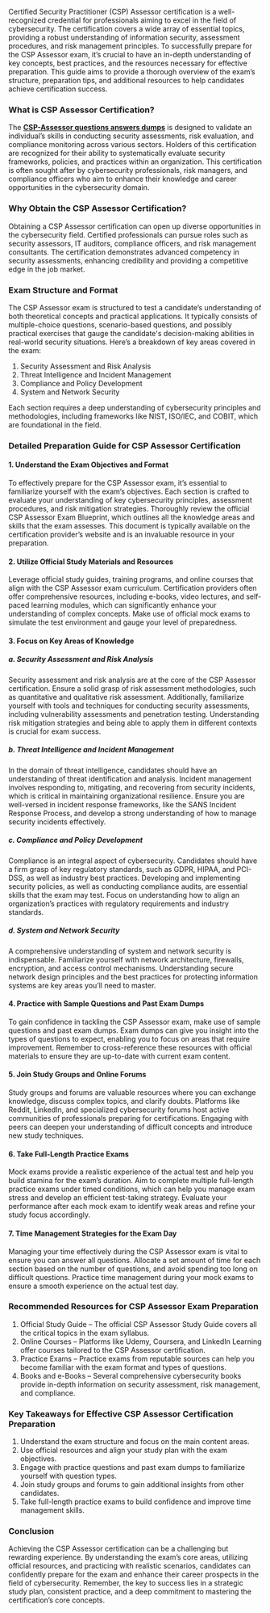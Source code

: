 <p>Certified Security Practitioner (CSP) Assessor certification is a well-recognized credential for professionals aiming to excel in the field of cybersecurity. The certification covers a wide array of essential topics, providing a robust understanding of information security, assessment procedures, and risk management principles. To successfully prepare for the CSP Assessor exam, it&rsquo;s crucial to have an in-depth understanding of key concepts, best practices, and the resources necessary for effective preparation. This guide aims to provide a thorough overview of the exam&rsquo;s structure, preparation tips, and additional resources to help candidates achieve certification success.</p>
<h3>What is CSP Assessor Certification?</h3>
<p>The <strong><a href="https://www.certstopics.com/swift-dumps/csp-assessor.html">CSP-Assessor questions answers dumps</a></strong>&nbsp;is designed to validate an individual&rsquo;s skills in conducting security assessments, risk evaluation, and compliance monitoring across various sectors. Holders of this certification are recognized for their ability to systematically evaluate security frameworks, policies, and practices within an organization. This certification is often sought after by cybersecurity professionals, risk managers, and compliance officers who aim to enhance their knowledge and career opportunities in the cybersecurity domain.</p>
<h3>Why Obtain the CSP Assessor Certification?</h3>
<p>Obtaining a CSP Assessor certification can open up diverse opportunities in the cybersecurity field. Certified professionals can pursue roles such as security assessors, IT auditors, compliance officers, and risk management consultants. The certification demonstrates advanced competency in security assessments, enhancing credibility and providing a competitive edge in the job market.</p>
<h3>Exam Structure and Format</h3>
<p>The CSP Assessor exam is structured to test a candidate&rsquo;s understanding of both theoretical concepts and practical applications. It typically consists of multiple-choice questions, scenario-based questions, and possibly practical exercises that gauge the candidate's decision-making abilities in real-world security situations. Here&rsquo;s a breakdown of key areas covered in the exam:</p>
<ol>
<li>Security Assessment and Risk Analysis</li>
<li>Threat Intelligence and Incident Management</li>
<li>Compliance and Policy Development</li>
<li>System and Network Security</li>
</ol>
<p>Each section requires a deep understanding of cybersecurity principles and methodologies, including frameworks like NIST, ISO/IEC, and COBIT, which are foundational in the field.</p>
<h3>Detailed Preparation Guide for CSP Assessor Certification</h3>
<h4>1. Understand the Exam Objectives and Format</h4>
<p>To effectively prepare for the CSP Assessor exam, it&rsquo;s essential to familiarize yourself with the exam&rsquo;s objectives. Each section is crafted to evaluate your understanding of key cybersecurity principles, assessment procedures, and risk mitigation strategies. Thoroughly review the official CSP Assessor Exam Blueprint, which outlines all the knowledge areas and skills that the exam assesses. This document is typically available on the certification provider&rsquo;s website and is an invaluable resource in your preparation.</p>
<h4>2. Utilize Official Study Materials and Resources</h4>
<p>Leverage official study guides, training programs, and online courses that align with the CSP Assessor exam curriculum. Certification providers often offer comprehensive resources, including e-books, video lectures, and self-paced learning modules, which can significantly enhance your understanding of complex concepts. Make use of official mock exams to simulate the test environment and gauge your level of preparedness.</p>
<h4>3. Focus on Key Areas of Knowledge</h4>
<h5>a. Security Assessment and Risk Analysis</h5>
<p>Security assessment and risk analysis are at the core of the CSP Assessor certification. Ensure a solid grasp of risk assessment methodologies, such as quantitative and qualitative risk assessment. Additionally, familiarize yourself with tools and techniques for conducting security assessments, including vulnerability assessments and penetration testing. Understanding risk mitigation strategies and being able to apply them in different contexts is crucial for exam success.</p>
<h5>b. Threat Intelligence and Incident Management</h5>
<p>In the domain of threat intelligence, candidates should have an understanding of threat identification and analysis. Incident management involves responding to, mitigating, and recovering from security incidents, which is critical in maintaining organizational resilience. Ensure you are well-versed in incident response frameworks, like the SANS Incident Response Process, and develop a strong understanding of how to manage security incidents effectively.</p>
<h5>c. Compliance and Policy Development</h5>
<p>Compliance is an integral aspect of cybersecurity. Candidates should have a firm grasp of key regulatory standards, such as GDPR, HIPAA, and PCI-DSS, as well as industry best practices. Developing and implementing security policies, as well as conducting compliance audits, are essential skills that the exam may test. Focus on understanding how to align an organization&rsquo;s practices with regulatory requirements and industry standards.</p>
<h5>d. System and Network Security</h5>
<p>A comprehensive understanding of system and network security is indispensable. Familiarize yourself with network architecture, firewalls, encryption, and access control mechanisms. Understanding secure network design principles and the best practices for protecting information systems are key areas you&rsquo;ll need to master.</p>
<h4>4. Practice with Sample Questions and Past Exam Dumps</h4>
<p>To gain confidence in tackling the CSP Assessor exam, make use of sample questions and past exam dumps. Exam dumps can give you insight into the types of questions to expect, enabling you to focus on areas that require improvement. Remember to cross-reference these resources with official materials to ensure they are up-to-date with current exam content.</p>
<h4>5. Join Study Groups and Online Forums</h4>
<p>Study groups and forums are valuable resources where you can exchange knowledge, discuss complex topics, and clarify doubts. Platforms like Reddit, LinkedIn, and specialized cybersecurity forums host active communities of professionals preparing for certifications. Engaging with peers can deepen your understanding of difficult concepts and introduce new study techniques.</p>
<h4>6. Take Full-Length Practice Exams</h4>
<p>Mock exams provide a realistic experience of the actual test and help you build stamina for the exam&rsquo;s duration. Aim to complete multiple full-length practice exams under timed conditions, which can help you manage exam stress and develop an efficient test-taking strategy. Evaluate your performance after each mock exam to identify weak areas and refine your study focus accordingly.</p>
<h4>7. Time Management Strategies for the Exam Day</h4>
<p>Managing your time effectively during the CSP Assessor exam is vital to ensure you can answer all questions. Allocate a set amount of time for each section based on the number of questions, and avoid spending too long on difficult questions. Practice time management during your mock exams to ensure a smooth experience on the actual test day.</p>
<h3>Recommended Resources for CSP Assessor Exam Preparation</h3>
<ol>
<li>Official Study Guide &ndash; The official CSP Assessor Study Guide covers all the critical topics in the exam syllabus.</li>
<li>Online Courses &ndash; Platforms like Udemy, Coursera, and LinkedIn Learning offer courses tailored to the CSP Assessor certification.</li>
<li>Practice Exams &ndash; Practice exams from reputable sources can help you become familiar with the exam format and types of questions.</li>
<li>Books and e-Books &ndash; Several comprehensive cybersecurity books provide in-depth information on security assessment, risk management, and compliance.</li>
</ol>
<h3>Key Takeaways for Effective CSP Assessor Certification Preparation</h3>
<ol>
<li>Understand the exam structure and focus on the main content areas.</li>
<li>Use official resources and align your study plan with the exam objectives.</li>
<li>Engage with practice questions and past exam dumps to familiarize yourself with question types.</li>
<li>Join study groups and forums to gain additional insights from other candidates.</li>
<li>Take full-length practice exams to build confidence and improve time management skills.</li>
</ol>
<h3>Conclusion</h3>
<p>Achieving the CSP Assessor certification can be a challenging but rewarding experience. By understanding the exam&rsquo;s core areas, utilizing official resources, and practicing with realistic scenarios, candidates can confidently prepare for the exam and enhance their career prospects in the field of cybersecurity. Remember, the key to success lies in a strategic study plan, consistent practice, and a deep commitment to mastering the certification&rsquo;s core concepts.</p>
